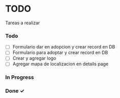 # TODO

Tareas a realizar

### Todo

- [ ] Formulario dar en adopcion y crear record en DB 
- [ ] Formulario para adoptar y crear record en DB 
- [ ] Crear y agregar logo 
- [ ] Agregar mapa de localizacion en details page

### In Progress


### Done ✓
